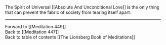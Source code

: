 The Spirit of Universal [[Absolute And Unconditional Love]] is the only thing that can prevent the fabric of society from tearing itself apart. 

___

Forward to [[Meditation 449]]  
Back to [[Meditation 447]]  
Back to table of contents [[The Lionsberg Book of Meditations]]  